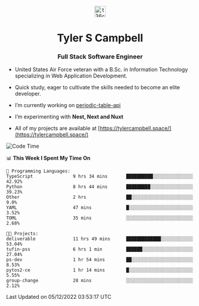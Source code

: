 <p align="center">
<a href="https://www.linkedin.com/in/t36campbell" target="blank"><img align="center" src="https://ik.imagekit.io/t36campbell/Portfolio/linkedin.png.original_m8bbGgPh6.png" alt="t36campbell" height="30" width="30" /></a>
</p>
<h1 align="center">Tyler S Campbell</h1>
<h3 align="center">Full Stack Software Engineer</h3>

* United States Air Force veteran with a B.Sc. in Information Technology specializing in Web Application Development. 

* Quick study, eager to cultivate the skills needed to become an elite developer.

* I’m currently working on [periodic-table-api](https://github.com/t36campbell/periodic-table-api)

* I’m experimenting with **Nest, Next and Nuxt**

* All of my projects are available at [https://tylercampbell.space/](https://tylercampbell.space/)

<!--START_SECTION:waka-->
![Code Time](http://img.shields.io/badge/Code%20Time-2%2C033%20hrs%2044%20mins-blue)

📊 **This Week I Spent My Time On** 

```text
💬 Programming Languages: 
TypeScript               9 hrs 34 mins       ██████████░░░░░░░░░░░░░░░   42.92% 
Python                   8 hrs 44 mins       █████████░░░░░░░░░░░░░░░░   39.23% 
Other                    2 hrs               ██░░░░░░░░░░░░░░░░░░░░░░░   9.0% 
YAML                     47 mins             █░░░░░░░░░░░░░░░░░░░░░░░░   3.52% 
TOML                     35 mins             ░░░░░░░░░░░░░░░░░░░░░░░░░   2.68%

🐱‍💻 Projects: 
deliverable              11 hrs 49 mins      █████████████░░░░░░░░░░░░   53.04% 
tufin-pss                6 hrs 1 min         ██████░░░░░░░░░░░░░░░░░░░   27.04% 
ps-dev                   1 hr 54 mins        ██░░░░░░░░░░░░░░░░░░░░░░░   8.53% 
pytos2-ce                1 hr 14 mins        █░░░░░░░░░░░░░░░░░░░░░░░░   5.55% 
group-change             28 mins             ░░░░░░░░░░░░░░░░░░░░░░░░░   2.12%

```


 Last Updated on 05/12/2022 03:53:17 UTC
<!--END_SECTION:waka-->
